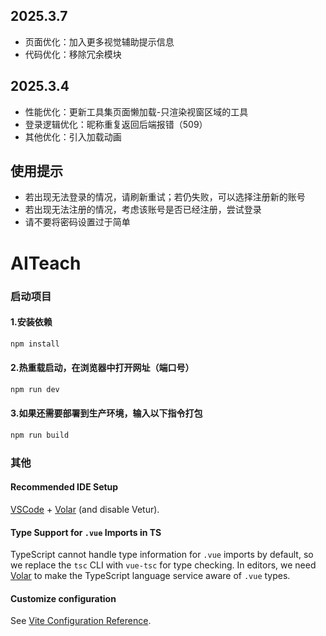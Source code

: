 ## 2025.3.7

- 页面优化：加入更多视觉辅助提示信息
- 代码优化：移除冗余模块

## 2025.3.4

- 性能优化：更新工具集页面懒加载-只渲染视窗区域的工具
- 登录逻辑优化：昵称重复返回后端报错（509）
- 其他优化：引入加载动画

## 使用提示
- 若出现无法登录的情况，请刷新重试；若仍失败，可以选择注册新的账号
- 若出现无法注册的情况，考虑该账号是否已经注册，尝试登录
- 请不要将密码设置过于简单

# AITeach

### 启动项目

#### 1.安装依赖

```sh
npm install
```

#### 2.热重载启动，在浏览器中打开网址（端口号）

```sh
npm run dev
```

#### 3.如果还需要部署到生产环境，输入以下指令打包

```sh
npm run build
```

### 其他

#### Recommended IDE Setup

[VSCode](https://code.visualstudio.com/) + [Volar](https://marketplace.visualstudio.com/items?itemName=Vue.volar) (and disable Vetur).

#### Type Support for `.vue` Imports in TS

TypeScript cannot handle type information for `.vue` imports by default, so we replace the `tsc` CLI with `vue-tsc` for type checking. In editors, we need [Volar](https://marketplace.visualstudio.com/items?itemName=Vue.volar) to make the TypeScript language service aware of `.vue` types.

#### Customize configuration

See [Vite Configuration Reference](https://vite.dev/config/).
